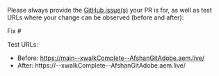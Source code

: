 Please always provide the [GitHub issue(s)](../issues) your PR is for, as well as test URLs where your change can be observed (before and after):

Fix #<gh-issue-id>

Test URLs:
- Before: https://main--xwalkComplete--AfshanGitAdobe.aem.live/
- After: https://<branch>--xwalkComplete--AfshanGitAdobe.aem.live/
